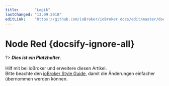 ```yaml
---
title:       "Logik"
lastChanged: "13.09.2018"
editLink:    "https://github.com/ioBroker/ioBroker.docs/edit/master/docs/logic/nodered.md"
---
```


# Node Red {docsify-ignore-all}

?> ***Dies ist ein Platzhalter***. 
   <br><br>
   Hilf mit bei ioBroker und erweitere diesen Artikel.  
   Bitte beachte den [ioBroker Style Guide](dev/styleguidedoc), 
   damit die Änderungen einfacher übernommen werden können.
